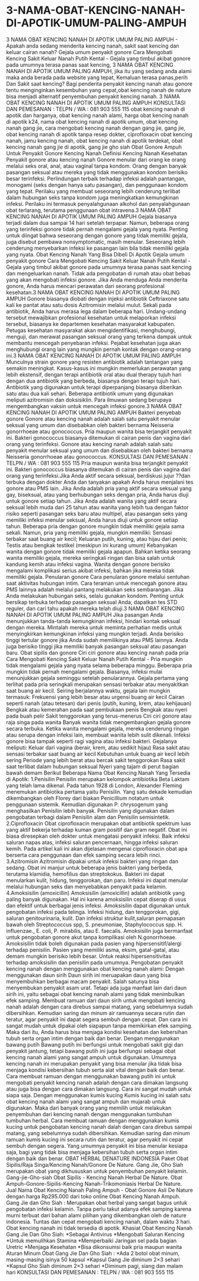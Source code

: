 # 3-NAMA-OBAT-KENCING-NANAH-DI-APOTIK-UMUM-PALING-AMPUH
3 NAMA OBAT KENCING NANAH DI APOTIK UMUM PALING AMPUH - Apakah anda sedang menderita kencing nanah, sakit saat kencing dan keluar cairan nanah? Gejala umum penyakit gonore Cara Mengobati Kencing Sakit Keluar Nanah Putih Kental - Gejala yang timbul akibat gonore pada umumnya terasa panas saat kencing, 3 NAMA OBAT KENCING NANAH DI APOTIK UMUM PALING AMPUH, jika itu yang sedang anda alami maka anda berada pada website yang tepat, Kemaluan terasa panas,perih Dan Sakit saat kencing? Bagi penderita penyakit kencing nanah atau gonore tentu menginginkan kesembuhan yang cepat,obat kencing nanah de nature bisa menjadi alternatif penyembuhan penyakit kencing nanah.     3 NAMA OBAT KENCING NANAH DI APOTIK UMUM PALING AMPUH KONSULTASI DAN PEMESANAN : TELPN / WA : 081 903 555 115    obat kencing nanah di apotik dan harganya, obat kencing nanah alami, harga obat kencing nanah di apotik k24, nama obat kencing nanah di apotik umum, obat kencing nanah gang jie, cara mengobati kencing nanah dengan gang jie, gang jie, obat kencing nanah di apotik tanpa resep dokter, ciprofloxacin obat kencing nanah, jamu kencing nanah, obat kencing nanah di apotik terdekat, obat kencing nanah gang jie di apotik, gang jie gho siah    Obat Gonore Ampuh Untuk Penyakit Gonore Kencing Nanah Definisi Kencing Nanah Kesehatan  Penyakit gonore atau kencing nanah Gonore menular dari orang ke orang melalui seks oral, anal, atau vaginal tanpa kondom. Orang dengan banyak pasangan seksual atau mereka yang tidak menggunakan kondom berisiko besar terinfeksi. Perlindungan terbaik terhadap infeksi adalah pantangan, monogami (seks dengan hanya satu pasangan), dan penggunaan kondom yang tepat. Perilaku yang membuat seseorang lebih cenderung terlibat dalam hubungan seks tanpa kondom juga meningkatkan kemungkinan infeksi. Perilaku ini termasuk penyalahgunaan alkohol dan penyalahgunaan obat terlarang, terutama penggunaan obat intravena.3 NAMA OBAT KENCING NANAH DI APOTIK UMUM PALING AMPUH  Gejala biasanya terjadi dalam dua sampai 14 hari setelah terpapar. Namun, beberapa orang yang terinfeksi gonore tidak pernah mengalami gejala yang nyata. Penting untuk diingat bahwa seseorang dengan gonore yang tidak memiliki gejala, juga disebut pembawa nonsymptomatic, masih menular. Seseorang lebih cenderung menyebarkan infeksi ke pasangan lain bila tidak memiliki gejala yang nyata. Obat Kencing Nanah Yang Bisa Dibeli Di Apotik  Gejala umum penyakit gonore Cara Mengobati Kencing Sakit Keluar Nanah Putih Kental - Gejala yang timbul akibat gonore pada umumnya terasa panas saat kencing dan mengeluarkan nanah. Tidak ada pengobatan di rumah atau obat bebas yang akan mengobati infeksi gonore. Jika Anda menduga Anda menderita gonore, Anda harus mencari perawatan dari seorang profesional kesehatan.3 NAMA OBAT KENCING NANAH DI APOTIK UMUM PALING AMPUH  Gonore biasanya diobati dengan injeksi antibiotik Ceftriaxone satu kali ke pantat atau satu dosis Azitromisin melalui mulut. Sekali pada antibiotik, Anda harus merasa lega dalam beberapa hari.  Undang-undang tersebut mewajibkan profesional kesehatan untuk melaporkan infeksi tersebut, biasanya ke departemen kesehatan masyarakat kabupaten. Petugas kesehatan masyarakat akan mengidentifikasi, menghubungi, menguji, dan merawat pasangan seksual orang yang terkena dampak untuk membantu mencegah penyebaran infeksi. Pejabat kesehatan juga akan menghubungi orang lain yang mungkin pernah kontak dengan orang-orang ini.3 NAMA OBAT KENCING NANAH DI APOTIK UMUM PALING AMPUH Munculnya strain gonore yang resisten antibiotik adalah tantangan yang semakin meningkat. Kasus-kasus ini mungkin memerlukan perawatan yang lebih ekstensif, dengan terapi antibiotik oral atau dual therapy tujuh hari dengan dua antibiotik yang berbeda, biasanya dengan terapi tujuh hari. Antibiotik yang digunakan untuk terapi diperpanjang biasanya diberikan satu atau dua kali sehari. Beberapa antibiotik umum yang digunakan meliputi azitromisin dan doksisiklin. Para ilmuwan sedang berupaya mengembangkan vaksin untuk mencegah infeksi gonore.3 NAMA OBAT KENCING NANAH DI APOTIK UMUM PALING AMPUH  Bakteri penyebab gonore Gonore atau kencing nanah adalah salah satu penyakit menular seksual yang umum dan disebabkan oleh bakteri bernama Neisseria gonorrhoeae atau gonococcus. Pria maupun wanita bisa terjangkit penyakit ini. Bakteri gonococcus biasanya ditemukan di cairan penis dan vagina dari orang yang terinfeksi. Gonore atau kencing nanah adalah salah satu penyakit menular seksual yang umum dan disebabkan oleh bakteri bernama Neisseria gonorrhoeae atau gonococcus.   KONSULTASI DAN PEMESANAN : TELPN / WA : 081 903 555 115    Pria maupun wanita bisa terjangkit penyakit ini. Bakteri gonococcus biasanya ditemukan di cairan penis dan vagina dari orang yang terinfeksi.Jika Anda aktif secara seksual, berdiskusi jujur ??dan terbuka dengan dokter Anda dan tanyakan apakah Anda harus menjalani tes gonore atau PMS lain. Jika Anda adalah pria yang aktif secara seksual yang gay, biseksual, atau yang berhubungan seks dengan pria, Anda harus diuji untuk gonore setiap tahun. Jika Anda adalah wanita yang aktif secara seksual lebih muda dari 25 tahun atau wanita yang lebih tua dengan faktor risiko seperti pasangan seks baru atau multipel, atau pasangan seks yang memiliki infeksi menular seksual, Anda harus diuji untuk gonore setiap tahun.  Beberapa pria dengan gonore mungkin tidak memiliki gejala sama sekali. Namun, pria yang memiliki gejala, mungkin memiliki: Sensasi terbakar saat buang air kecil; Keluaran putih, kuning, atau hijau dari penis; Testis atau bengkak testikel (meskipun ini kurang umum) Kebanyakan wanita dengan gonore tidak memiliki gejala apapun. Bahkan ketika seorang wanita memiliki gejala, mereka seringkali ringan dan bisa salah untuk kandung kemih atau infeksi vagina. Wanita dengan gonore berisiko mengalami komplikasi serius akibat infeksi, bahkan jika mereka tidak memiliki gejala.  Penularan gonore Cara penularan gonore melalui sentuhan saat aktivitas hubungan intim. Cara teraman untuk mencegah gonore atau PMS lainnya adalah melalui pantang melakukan seks sembarangan. Jika Anda melakukan hubungan seks, selalu gunakan kondom. Penting untuk bersikap terbuka terhadap pasangan seksual Anda, dapatkan tes STD reguler, dan cari tahu apakah mereka telah diuji.3 NAMA OBAT KENCING NANAH DI APOTIK UMUM PALING AMPUH  Jika pasangan Anda menunjukkan tanda-tanda kemungkinan infeksi, hindari kontak seksual dengan mereka. Mintalah mereka untuk meminta perhatian medis untuk menyingkirkan kemungkinan infeksi yang mungkin terjadi.  Anda berisiko tinggi tertular gonore jika Anda sudah memilikinya atau PMS lainnya. Anda juga berisiko tinggi jika memiliki banyak pasangan seksual atau pasangan baru. Obat sipilis dan gonore Ciri ciri gonore atau kencing nanah pada pria Cara Mengobati Kencing Sakit Keluar Nanah Putih Kental - Pria mungkin tidak mengalami gejala yang nyata selama beberapa minggu. Beberapa pria mungkin tidak pernah mengalami gejala. Biasanya, infeksi mulai menunjukkan gejala seminggu setelah penularannya. Gejala pertama yang terlihat pada pria seringkali merupakan sensasi terbakar atau menyakitkan saat buang air kecil. Seiring berjalannya waktu, gejala lain mungkin termasuk: Frekuensi yang lebih besar atau urgensi buang air kecil Cairan seperti nanah (atau tetesan) dari penis (putih, kuning, krem, atau kehijauan) Bengkak atau kemerahan pada saat pembukaan penis Bengkak atau nyeri pada buah pelir Sakit tenggorokan yang terus-menerus Ciri ciri gonore atau raja singa pada wanita Banyak wanita tidak mengembangkan gejala gonore secara terbuka. Ketika wanita mengalami gejala, mereka cenderung ringan atau serupa dengan infeksi lain, membuat wanita lebih sulit dikenali. Infeksi gonore bisa tampak seperti ragi vagina atau infeksi bakteri.  Gejalanya meliputi: Keluar dari vagina (berair, krem, atau sedikit hijau) Rasa sakit atau sensasi terbakar saat buang air kecil Kebutuhan untuk buang air kecil lebih sering Periode yang lebih berat atau bercak sakit tenggorokan Rasa sakit saat terlibat dalam hubungan seksual Nyeri yang tajam di perut bagian bawah demam Berikut Beberapa Nama Obat Kencing Nanah Yang Tersedia di Apotik:  1.Penisilin Penisilin merupakan kelompok antibiotika Beta Laktam yang telah lama dikenal. Pada tahun 1928 di London, Alexander Fleming menemukan antibiotika pertama yaitu Penisilin. Yang satu dekade kemudian dikembangkan oleh Florey dari biakan Penicillium notatum untuk penggunaan sistemik. Kemudian digunakan P. chrysogenum yang menghasilkan Penisilin lebih banyak. Penisilin yang digunakan dalam pengobatan terbagi dalam Penisilin alam dan Penisilin semisintetik.  2.Ciprofloxacin Obat ciprofloxacin merupakan obat antibiotik spektrum luas yang aktif bekerja terhadap kuman gram positif dan gram negatif. Obat ini biasa diresepkan oleh dokter untuk mengatasi penyakit infeksi. Baik infeksi saluran napas atas, infeksi saluran pencernaan, hingga infeksi saluran kemih. Pada artikel kali ini akan dijelasan mengenai ciprofloxacin obat apa berserta cara penggunaan dan efek samping secara lebih rinci.  3.Azitromisin Azitromisin dipakai untuk infeksi bakteri yang ringan dan sedang. Obat ini manjur untuk beberapa jenis bakteri yang berbeda, terutama klamidia, hemofilius dan streptokokus. Bakteri ini dapat menularkan kulit, hidung, tenggorokan, dan paru. Infeksi ini dapat menular melalui hubungan seks dan menyebabkan penyakit pada kelamin.  4.Amoksisilin (amoxicillin) Amoksisilin (amoxicillin) adalah antibiotik yang paling banyak digunakan. Hal ini karena amoksisilin cepat diserap di usus dan efektif untuk berbagai jenis infeksi. Amoksisilin dapat digunakan untuk pengobatan infeksi pada telinga. Infeksi hidung, dan tenggorokan, gigi, saluran genitourinaria, kulit. Dan infeksi struktur kulit,saluran pernapasan bawah oleh Streptococcus spp, S. pneumoniae, Staphylococcus spp. H. influenzae., E. coli, P. mirabilis, atau E. faecalis. Amoksisilin juga bermanfaat untuk pengobatan gonore akut tanpa komplikasi oleh N.gonorrhoeae. Amoksisilin tidak boleh digunakan pada pasien yang hipersensitif/alergi terhadap penisilin. Pasien yang memiliki asma, eksim, gatal-gatal, atau demam mungkin berisiko lebih besar. Untuk reaksi hipersensitivitas terhadap amoksisilin dan penisilin pada umumnya.  Pengobatan penyakit kencing nanah dengan menggunakan obat kencing nanah alami:  Dengan menggunakan daun sirih  Daun sirih ini meruapakan daun yang bisa menyembuhkan berbagai macam penyakit. Salah satunya bisa menyembukan penyakit asam urat. Tetapi ada juga manfaat lain dari daun sirih ini, yaitu sebagai obat kencing nanah alami yang tidak menimbulkan efek samping. Membuat ramuan dari daun sirih untuk mengobati kencing nanah adalah dengan cara direbus sampai matang, yang sebelumnya sudah dibersihkan. Kemudian saring dan minum air ramuannya secara rutin dan teratur, agar penyakit ini dapat segera sembuh dengan cepat. Dan cara ini sangat mudah untuk dipakai oleh siapapun tanpa memikirkan efek samping. Maka dari itu, Anda harus bisa menjaga kondisi kesehatan dan kebersihan tubuh serta organ intim dengan baik dan benar.  Dengan menggunakan bawang putih  Bawang putih ini berfungsi untuk mengobati sakit gigi dan penyakit jantung, tetapi bawang putih ini juga berfungsi sebagai obat kencing nanah alami yang sangat ampuh untuk digunakan. Umumnya kencing nanah ini merupakan penyakit yang bisa menular jika tidak bisa menjaga kondisi kebersihan tubuh serta alat vital dengan baik dan benar. Cara membuat ramuan dengan menggunakan bawang putih ini untuk mengobati penyakit kencing nanah adalah dengan cara dimakan langsung atau juga bisa dengan cara dimakan langsung. Cara ini sangat mudah untuk siapa saja.  Dengan menggunakan kumis kucing  Kumis kucing ini salah satu obat kencing nanah alami yang sangat ampuh dan mujarab untuk digunakan. Maka dari banyak orang yang memilih untuk melakukan penyembuhan dari kencing nanah dengan menggunakan tumbuhan tumbuhan herbal. Cara membuat ramuan dengan menggunakan kumis kucing untuk pengobatan kencing nanah dalah dengan cara direbus sampai matang, yang sebelumnya sudah dibersihkan. Kemudian saring dan minum ramuan kumis kucing ini secara rutin dan teratur, agar penyakit ini cepat sembuh dengan segera. Yang umumnya penyakit ini bisa menular kesiapa saja, bagi yang tidak bisa menjaga kebersihan tubuh serta organ intim dengan baik dan benar.  OBAT HERBAL DENATURE INDONESIA  Paket Obat Sipilis/Raja Singa/Kencing Nanah/Gonore De Nature. Gang Jie, Gho Siah merupakan obat yang dikhususkan untuk penyembuhan penyakit kelamin.   Gang-jie-Gho-siah Obat Sipilis - Kencing Nanah Herbal De Nature. Obat Ampuh-Gonore-Sipilis-Kencing Nanah-Trikomoniasis Herbal De Nature.  Jual Nama Obat Kencing Nanah Paling Ampuh - Obat Gonore Asli De Nature dengan harga Rp295.000 dari toko online Obat Kencing Nanah Ampuh.   Gang Jie dan Gho Siah : Merupakan obat herbal yang sangat bagus untuk pengobatan infeksi kelamin. Tanpa perlu takut adanya efek samping karena murni terbuat dari bahan alami pilihan yang dikembangkan oleh de nature indonesia. Tuntas dan cepat mengobati kencing nanah, dalam waktu 3 hari. Obat kencing nanah ini tidak tersedia di apotik.  Khasiat Obat Kencing Nanah Gang Jie Dan Gho Siah:  *Sebagai Antivirus *Mengobati Saluran Kencing *Untuk memulihkan Stamina *Memperbaiki Jaringan sel pada bagian Uretric *Menjaga Kesehatan *Bisa dikonsumsi baik pria maupun wanita Aturan Minum Obat Gang Jie Dan Gho Siah :  *Ada 2 botol obat minum, masing-masing isinya 50 kapsul *Kapsul Gang Jie diminum 2×3 sehari *Kapsul Gho Siah diminum 2×3 sehari *Diminum pagi, siang dan malam hari    KONSULTASI DAN PEMESANAN : TELPN / WA : 081 903 555 115
